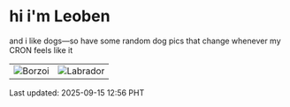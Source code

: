 # hi i'm Leoben

and i like dogs—so have some random dog pics that change whenever my CRON feels like it

|  |  |
|--------|----------|
| ![Borzoi](https://random-dog-vercel.vercel.app/api/random-borzoi?v=1757912168) | ![Labrador](https://random-dog-vercel.vercel.app/api/random-labrador?v=1757912168) |

Last updated: 2025-09-15 12:56 PHT

